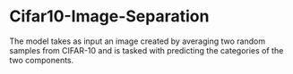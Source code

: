 # Cifar10-Image-Separation
The model takes as input an image created by averaging two random samples from CIFAR-10 and is tasked with predicting the categories of the two components.
